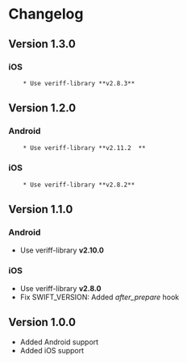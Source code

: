 # Changelog

## Version 1.3.0

### iOS

        * Use veriff-library **v2.8.3**

## Version 1.2.0

### Android

        * Use veriff-library **v2.11.2  **

### iOS

        * Use veriff-library **v2.8.2**

## Version 1.1.0

### Android

* Use veriff-library **v2.10.0**

### iOS

* Use veriff-library **v2.8.0**
* Fix SWIFT_VERSION: Added *after_prepare* hook

## Version 1.0.0

* Added Android support
* Added iOS support